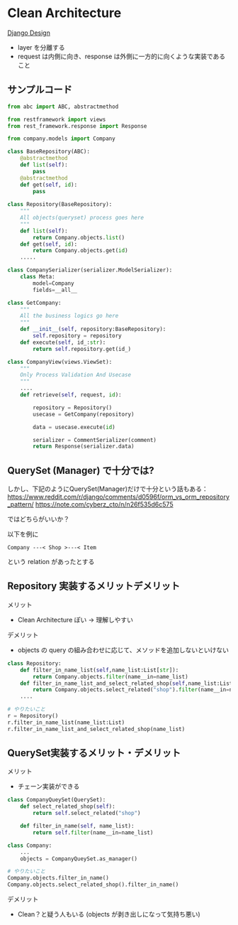 # Clean Architecture


[Django Design](https://stackoverflow.com/questions/42037633/django-and-domain-driven-design)

- layer を分離する
- request は内側に向き、response は外側に一方的に向くような実装であること

## サンプルコード

```py
from abc import ABC, abstractmethod

from restframework import views
from rest_framework.response import Response

from company.models import Company

class BaseRepository(ABC):
    @abstractmethod
    def list(self):
        pass
    @abstractmethod
    def get(self, id):
        pass
    
class Repository(BaseRepository):
    """
    All objects(queryset) process goes here
    """
    def list(self):
        return Company.objects.list()
    def get(self, id):
        return Company.objects.get(id)
    .....

class CompanySerializer(serializer.ModelSerializer):
    class Meta:
        model=Company
        fields=__all__

class GetCompany:
    """
    All the business logics go here
    """
    def __init__(self, repository:BaseRepository):
        self.repository = repository
    def execute(self, id_:str):
        return self.repository.get(id_)

class CompanyView(views.ViewSet):
    """
    Only Process Validation And Usecase
    """
    ....
    def retrieve(self, request, id):

        repository = Repository()
        usecase = GetCompany(repository)

        data = usecase.execute(id)

        serializer = CommentSerializer(comment)
        return Response(serializer.data)
```

## QuerySet (Manager) で十分では?
しかし、下記のようにQuerySet(Manager)だけで十分という話もある：
https://www.reddit.com/r/django/comments/d0596f/orm_vs_orm_repository_pattern/
https://note.com/cyberz_cto/n/n26f535d6c575

ではどちらがいいか？

以下を例に
```
Company ---< Shop >---< Item
```

という relation があったとする

## Repository 実装するメリットデメリット
メリット
- Clean Architecture ぽい -> 理解しやすい

デメリット
- objects の query の組み合わせに応じて、メソッドを追加しないといけない

```py
class Repository:
    def filter_in_name_list(self,name_list:List[str]):
        return Company.objects.filter(name__in=name_list)
    def filter_in_name_list_and_select_related_shop(self,name_list:List[str]):
        return Company.objects.select_related("shop").filter(name__in=name_list)
    ....

# やりたいこと
r = Repository()
r.filter_in_name_list(name_list:List)
r.filter_in_name_list_and_select_related_shop(name_list)
```

## QuerySet実装するメリット・デメリット
メリット
- チェーン実装ができる
```py
class CompanyQueySet(QuerySet):
    def select_related_shop(self):
        return self.select_related("shop")

    def filter_in_name(self, name_list):
        return self.filter(name__in=name_list)

class Company:
    ...
    objects = CompanyQueySet.as_manager()

# やりたいこと
Company.objects.filter_in_name()
Company.objects.select_related_shop().filter_in_name()
```

デメリット
- Clean？と疑う人もいる (objects が剥き出しになって気持ち悪い)